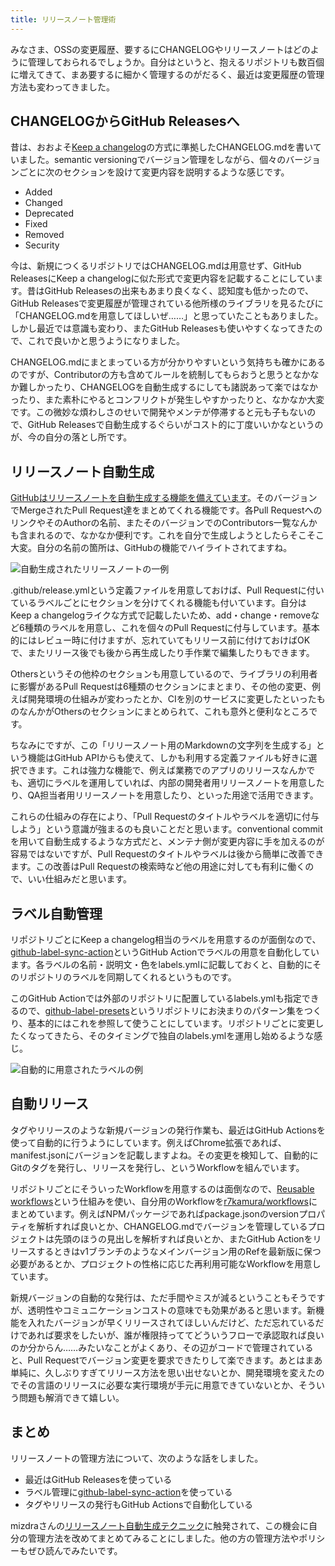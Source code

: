 ```yaml
---
title: リリースノート管理術
---
```

みなさま、OSSの変更履歴、要するにCHANGELOGやリリースノートはどのように管理しておられるでしょうか。自分はというと、抱えるリポジトリも数百個に増えてきて、まあ要するに細かく管理するのがだるく、最近は変更履歴の管理方法も変わってきました。

CHANGELOGからGitHub Releasesへ
---------------------------

昔は、おおよそ[Keep a changelog](https://keepachangelog.com/en/1.0.0/)の方式に準拠したCHANGELOG.mdを書いていました。semantic versioningでバージョン管理をしながら、個々のバージョンごとに次のセクションを設けて変更内容を説明するような感じです。

*   Added
*   Changed
*   Deprecated
*   Fixed
*   Removed
*   Security

今は、新規につくるリポジトリではCHANGELOG.mdは用意せず、GitHub ReleasesにKeep a changelogに似た形式で変更内容を記載することにしています。昔はGitHub Releasesの出来もあまり良くなく、認知度も低かったので、GitHub Releasesで変更履歴が管理されている他所様のライブラリを見るたびに「CHANGELOG.mdを用意してほしいぜ……」と思っていたこともありました。しかし最近では意識も変わり、またGitHub Releasesも使いやすくなってきたので、これで良いかと思うようになりました。

CHANGELOG.mdにまとまっている方が分かりやすいという気持ちも確かにあるのですが、Contributorの方も含めてルールを統制してもらおうと思うとなかなか難しかったり、CHANGELOGを自動生成するにしても諸説あって楽ではなかったり、また素朴にやるとコンフリクトが発生しやすかったりと、なかなか大変です。この微妙な煩わしさのせいで開発やメンテが停滞すると元も子もないので、GitHub Releasesで自動生成するぐらいがコスト的に丁度いいかなというのが、今の自分の落とし所です。

リリースノート自動生成
-----------

[GitHubはリリースノートを自動生成する機能を備えています](https://docs.github.com/en//repositories/releasing-projects-on-github/automatically-generated-release-notes)。そのバージョンでMergeされたPull Request達をまとめてくれる機能です。各Pull RequestへのリンクやそのAuthorの名前、またそのバージョンでのContributors一覧なんかも含まれるので、なかなか便利です。これを自分で生成しようとしたらそこそこ大変。自分の名前の箇所は、GitHubの機能でハイライトされてますね。

![](https://lh3.googleusercontent.com/docs/ADP-6oEidEV5dHT1ud68Jcl7w25AaVwMV6zJWV9vkF0PqaLQ8BXz3ELmE0JD5LaZBKPStLpP3-2Tk5CV5kBhsOv0VvJN5CCOu0Wpxt0h6x25haNgLYNbAzF2Xe15hHz7gTbA_-bBKwYHj0-1no1iGlnPvXxuvXeqDP2w59q71wcV47ThPdVmp4qVigZmSUGCCpiHrws9uhkxoTHF9kP3biCWboCOeQF8MtQqCc1Jj6y7WDKFp8oQouF5V8eOy3e2ZoZU1m1OJzA172ZVf0CdUO2-uhU0_vfumry80gaNxDvh-3N1wpsEg67_K3qaoyRI0nDBU_JpKsGm6JmqVzi2d9yure6eTCLfe8sZVfrTklFCLpsJuHHcL0ap6kg4hWiE_eI-acKAi2NOqQ1kYM6HfEaR-BcXSIsrOJaIGbzVI0e_Uep2iZg7CSyHcdAW9IsbrJD9HQ9nZgFjnn45coSL32-pi5Bml7nT6MKu6aXDCuBO30qjtUV-zDfa9l7EuwdAbHwdi7xRxknVCoBi_i9TvxZ7Ft30Ca_fGlADj-Bi7n1oq5VYdxGaV_dITMYnE29cRtkol7ixw_28ORchcm7DUocTZX7qlafeO5E4MgK9qiMsJu3aFh1A35kyDJ9X_aRfH78FIWwmEyPVw3hJdIIN_-QhUIXOLqP-gN-93jwhUvLUxJwYqgpgLd8NQ_iud2nTFeS-FIF9cw01EZbW4HPzOuLvsYuy7w7_GVZLG319zqO-aR0aiJAHdNoN2AU1RQywax5nCSvki9KDBeC6sKCXK_XN8Bdywu_fLgAtEc4U36MzBw1BIK-DCExijFHkcrqkQy1U97KEngDU37nK5eLDM-5EImBtHJqB42MkiYOEgnKO12oE0mZr18OPs9Sy3sUUl3RMUWOsKHcfELpKMS9LsHEbwVlv9sYJ-Uh-lCXNu-Jx-TSGtaOZen2fOM1uXa2-WUajPZ9Tw8BRDA24Emw9lk-rnETPotmkTcKht03qk4esgd6JM-FficJRxVgiqQpDJ9ufefhTiBCPpxkIz-AlH86JiFHJvSjksXed3NCRHudHWWJ3qmKriVOXXxGiEG6mybL1XsVVNrfyYqVbPbBjRyYR0xCvG5ZJ-_f8FgHWQphmxMzU6X9YrNKYIOPk2G774XdmLjBWY0qe7J4boznDhd1mMIAN5TTWWPFpSzDuEF2ivmM_n0YsVr5LNYZHfBVnqibpKC3YH47ZsAtW3Eq4uEXxFMovAdAeLGvKvcbN7pMPUwYdGN7Lkg "自動生成されたリリースノートの一例")

.github/release.ymlという定義ファイルを用意しておけば、Pull Requestに付いているラベルごとにセクションを分けてくれる機能も付いています。自分はKeep a changelogライクな方式で記載したいため、add・change・removeなど6種類のラベルを用意し、これを個々のPull Requestに付与しています。基本的にはレビュー時に付けますが、忘れていてもリリース前に付けておけばOKで、またリリース後でも後から再生成したり手作業で編集したりもできます。

Othersというその他枠のセクションも用意しているので、ライブラリの利用者に影響があるPull Requestは6種類のセクションにまとまり、その他の変更、例えば開発環境の仕組みが変わったとか、CIを別のサービスに変更したといったものなんかがOthersのセクションにまとめられて、これも意外と便利なところです。

ちなみにですが、この「リリースノート用のMarkdownの文字列を生成する」という機能はGitHub APIからも使えて、しかも利用する定義ファイルも好きに選択できます。これは強力な機能で、例えば業務でのアプリのリリースなんかでも、適切にラベルを運用していれば、内部の開発者用リリースノートを用意したり、QA担当者用リリースノートを用意したり、といった用途で活用できます。

これらの仕組みの存在により、「Pull Requestのタイトルやラベルを適切に付与しよう」という意識が強まるのも良いことだと思います。conventional commitを用いて自動生成するような方式だと、メンテナ側が変更内容に手を加えるのが容易ではないですが、Pull Requestのタイトルやラベルは後から簡単に改善できます。この改善はPull Requestの検索時など他の用途に対しても有利に働くので、いい仕組みだと思います。

ラベル自動管理
-------

リポジトリごとにKeep a changelog相当のラベルを用意するのが面倒なので、[github-label-sync-action](https://github.com/r7kamura/github-label-sync-action)というGitHub Actionでラベルの用意を自動化しています。各ラベルの名前・説明文・色をlabels.ymlに記載しておくと、自動的にそのリポジトリのラベルを同期してくれるというものです。

このGitHub Actionでは外部のリポジトリに配置しているlabels.ymlも指定できるので、[github-label-presets](https://github.com/r7kamura/github-label-presets)というリポジトリにお決まりのパターン集をつくり、基本的にはこれを参照して使うことにしています。リポジトリごとに変更したくなってきたら、そのタイミングで独自のlabels.ymlを運用し始めるような感じ。

![](https://lh3.googleusercontent.com/docs/ADP-6oHgFBMoGfRq8HQnZ5j7mdJzftJUUfiwmL0SnboMkV04U_iUzeklBEI9mWrr5WNzR63JY3mrLBU6KJbincQi-cb-zJB_XMxBxoFqYwE_AddwCE1bPslHAYRa60S4RB1NUhbJ4VMCqtkY5ORfedwbxtrDWh8diPOcUevLarX3tiREc8cyYHttbB91bRue0TWXTKWzqWxHZnj_pktFzldt82v-4lxPOocv4tHP4Ohr5_Q4Mb7quHXDNYSxuibTZ-e9h154a6XRUIHy9UaEYniAeq7Ei1I0dP0L6ISR40wHZ08SEkAnAYM8rI6Wj3fjNK1NSuCKAGxXeOHdWd-zj16Ur2AdoSKxAVxzxB3jhJe5lkVfdtPaYVA0Uv7vXIInmnlI-iYiVAvQxVo7CoAyE9-OY84L77jrnAK7f5fhOUL1lgST3WpfmY0nLX4lgBaSTdOGgTRSQx1_1yvxCSv6yAbwqjdeTr27oQiw-cTLKgW1PVMpycSwyi_eqxV9SOqU-mkWA9ip5Ut0noc-VrnLvNfyuAsTTbpmyI4j4VHsh97CyoFmK92t-VHvWY2LvJ5IEMFFTeHqcgyFhUNz1w5u0Rzgzx0az-s-DnMNzE8gULlTisHgDxjWtU_SwB7ZV3UxUgTH-6YIJVEXYp6Ooxg0ibUtB9zzEX2LtwnnLa-JdGEr4LEkoEHj85kqdL_crPcn8wkjKLMLc5-OqonALnM63FSX2SWLMeA6NClFZ90ZdVOfCkVidXdanww4xtwGn90nDTr8DQ4zhPgSOY0ARjzTzpBFRGsJYbrnJul7Qa-8UE-crB0Brx1C8RVlCpVmBfeT5QPdrsudQsRpLutAPTetl4G3n-I2hKpMF0pK_aKY4p0FUSmNeTJGtIuOurWQLsSz0Xs5zL3lMmWNGyAlZHh4tKwgY5XAfvT_Rp2r7WmuSGw3FysnesqlWlAsFP4E_9AQ2xI5PAgaNSn0-BrESoCrygX6lHrLij8g3dFho9K0IpYk4FZ0J61XoixO-PN8Bpp9qPt8dOtMyVkXheBtWMLVgJegzGMVztyoZhXXf9X6EUi_QKP1OCr9oWGajSURVCtL4JW6C1j9807PE60qyW10O1k1c2PbCdwQV6r2oey5-ai5JH3WIJUrCGN0D7RxWzNWTwybvGD0CWG5fdzkPHlxdfZN7dVEFDSmThMi1YtvhjA_PsG9Aob6D9jF53nWGOVBg4ddybU_Z99gQLldD1_fyJyL2KVshNPl8CueLD1BW36lO6ipJNnfDQ "自動的に用意されたラベルの例")

自動リリース
------

タグやリリースのような新規バージョンの発行作業も、最近はGitHub Actionsを使って自動的に行うようにしています。例えばChrome拡張であれば、manifest.jsonにバージョンを記載しますよね。その変更を検知して、自動的にGitのタグを発行し、リリースを発行し、というWorkflowを組んでいます。

リポジトリごとにそういったWorkflowを用意するのは面倒なので、[Reusable workflows](https://docs.github.com/en//actions/using-workflows/reusing-workflows)という仕組みを使い、自分用のWorkflowを[r7kamura/workflows](https://github.com/r7kamura/workflows)にまとめています。例えばNPMパッケージであればpackage.jsonのversionプロパティを解析すれば良いとか、CHANGELOG.mdでバージョンを管理しているプロジェクトは先頭のほうの見出しを解析すれば良いとか、またGitHub Actionをリリースするときはv1ブランチのようなメインバージョン用のRefを最新版に保つ必要があるとか、プロジェクトの性格に応じた再利用可能なWorkflowを用意しています。

新規バージョンの自動的な発行は、ただ手間やミスが減るということもそうですが、透明性やコミュニケーションコストの意味でも効果があると思います。新機能を入れたバージョンが早くリリースされてほしいんだけど、ただ忘れているだけであれば要求をしたいが、誰が権限持っててどういうフローで承認取れば良いのか分からん……みたいなことがよくあり、その辺がコードで管理されていると、Pull Requestでバージョン変更を要求できたりして楽できます。あとはまあ単純に、久しぶりすぎてリリース方法を思い出せないとか、開発環境を変えたのでその言語のリリースに必要な実行環境が手元に用意できていないとか、そういう問題も解消できて嬉しい。

まとめ
---

リリースノートの管理方法について、次のような話をしました。

*   最近はGitHub Releasesを使っている
*   ラベル管理に[github-label-sync-action](https://github.com/r7kamura/github-label-sync-action)を使っている
*   タグやリリースの発行もGitHub Actionsで自動化している

mizdraさんの[リリースノート自動生成テクニック](https://www.mizdra.net/entry/2022/07/08/181825)に触発されて、この機会に自分の管理方法を改めてまとめてみることにしました。他の方の管理方法やポリシーもぜひ読んでみたいです。
